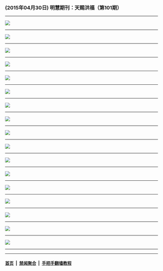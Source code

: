 ### (2015年04月30日) 明慧期刊：天赐洪福（第101期）

---

<img src="http://qikan.minghui.org/mhqkpage/qikanimage/2015/04/30/tchf-101-2in1-read-online1.png"/><hr/>
<img src="http://qikan.minghui.org/mhqkpage/qikanimage/2015/04/30/tchf-101-2in1-read-online2.png"/><hr/>
<img src="http://qikan.minghui.org/mhqkpage/qikanimage/2015/04/30/tchf-101-2in1-read-online3.png"/><hr/>
<img src="http://qikan.minghui.org/mhqkpage/qikanimage/2015/04/30/tchf-101-2in1-read-online4.png"/><hr/>
<img src="http://qikan.minghui.org/mhqkpage/qikanimage/2015/04/30/tchf-101-2in1-read-online5.png"/><hr/>
<img src="http://qikan.minghui.org/mhqkpage/qikanimage/2015/04/30/tchf-101-2in1-read-online6.png"/><hr/>
<img src="http://qikan.minghui.org/mhqkpage/qikanimage/2015/04/30/tchf-101-2in1-read-online7.png"/><hr/>
<img src="http://qikan.minghui.org/mhqkpage/qikanimage/2015/04/30/tchf-101-2in1-read-online8.png"/><hr/>
<img src="http://qikan.minghui.org/mhqkpage/qikanimage/2015/04/30/tchf-101-2in1-read-online9.png"/><hr/>
<img src="http://qikan.minghui.org/mhqkpage/qikanimage/2015/04/30/tchf-101-2in1-read-online10.png"/><hr/>
<img src="http://qikan.minghui.org/mhqkpage/qikanimage/2015/04/30/tchf-101-2in1-read-online11.png"/><hr/>
<img src="http://qikan.minghui.org/mhqkpage/qikanimage/2015/04/30/tchf-101-2in1-read-online12.png"/><hr/>
<img src="http://qikan.minghui.org/mhqkpage/qikanimage/2015/04/30/tchf-101-2in1-read-online13.png"/><hr/>
<img src="http://qikan.minghui.org/mhqkpage/qikanimage/2015/04/30/tchf-101-2in1-read-online14.png"/><hr/>
<img src="http://qikan.minghui.org/mhqkpage/qikanimage/2015/04/30/tchf-101-2in1-read-online15.png"/><hr/>
<img src="http://qikan.minghui.org/mhqkpage/qikanimage/2015/04/30/tchf-101-2in1-read-online16.png"/><hr/>
<img src="http://qikan.minghui.org/mhqkpage/qikanimage/2015/04/30/tchf-101-2in1-read-online17.png"/><hr/>


---

#### [首页](../../../..) &nbsp;|&nbsp; [禁闻聚合](https://github.com/gfw-breaker/banned-news) &nbsp;|&nbsp; [手把手翻墙教程](https://github.com/gfw-breaker/guides) 